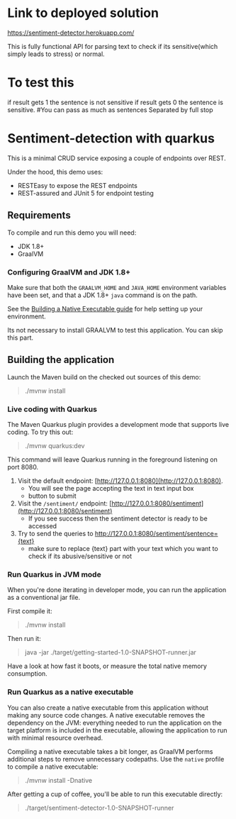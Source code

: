 # Link to deployed solution 
https://sentiment-detector.herokuapp.com/

This is fully functional API for parsing text to check if its sensitive(which simply leads to stress) or normal. 

# To test this 
if result gets 1 the sentence is not sensitive if result gets 0 the sentence is sensitive.
#You can pass as much as sentences Separated by full stop 

# Sentiment-detection with quarkus

This is a minimal CRUD service exposing a couple of endpoints over REST.

Under the hood, this demo uses:

- RESTEasy to expose the REST endpoints
- REST-assured and JUnit 5 for endpoint testing

## Requirements

To compile and run this demo you will need:

- JDK 1.8+
- GraalVM

### Configuring GraalVM and JDK 1.8+

Make sure that both the `GRAALVM_HOME` and `JAVA_HOME` environment variables have
been set, and that a JDK 1.8+ `java` command is on the path.

See the [Building a Native Executable guide](https://quarkus.io/guides/building-native-image-guide)
for help setting up your environment.

Its not necessary to install GRAALVM to test this application.  You can skip this part. 

## Building the application

Launch the Maven build on the checked out sources of this demo:

> ./mvnw install

### Live coding with Quarkus

The Maven Quarkus plugin provides a development mode that supports
live coding. To try this out:

> ./mvnw quarkus:dev

This command will leave Quarkus running in the foreground listening on port 8080.

1. Visit the default endpoint: [http://127.0.0.1:8080](http://127.0.0.1:8080).
    - You will see the page accepting the text in text input box 
    - button to submit
2. Visit the `/sentiment/` endpoint: [http://127.0.0.1:8080/sentiment](http://127.0.0.1:8080/sentiment)
    - If you see success then the sentiment detector is ready to be accessed
3. Try to send the queries to http://127.0.0.1:8080/sentiment/sentence={text}  
    -  make sure to replace {text} part with your text which you want to check if its abusive/sensitive or  not

### Run Quarkus in JVM mode

When you're done iterating in developer mode, you can run the application as a
conventional jar file.

First compile it:

> ./mvnw install

Then run it:

> java -jar ./target/getting-started-1.0-SNAPSHOT-runner.jar

Have a look at how fast it boots, or measure the total native memory consumption.

### Run Quarkus as a native executable

You can also create a native executable from this application without making any
source code changes. A native executable removes the dependency on the JVM:
everything needed to run the application on the target platform is included in
the executable, allowing the application to run with minimal resource overhead.

Compiling a native executable takes a bit longer, as GraalVM performs additional
steps to remove unnecessary codepaths. Use the  `native` profile to compile a
native executable:

> ./mvnw install -Dnative

After getting a cup of coffee, you'll be able to run this executable directly:

> ./target/sentiment-detector-1.0-SNAPSHOT-runner
